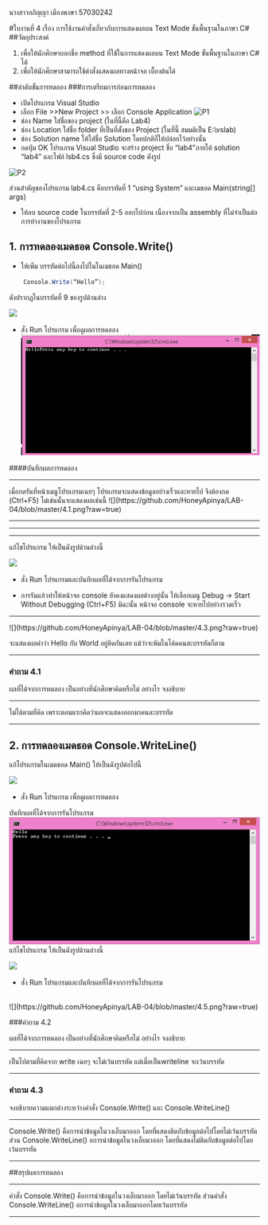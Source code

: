 นางสาวอภิญญา เมืองพงษา 57030242

#ใบงานที่ 4
เรื่อง การใช้งานคำสั่งเกี่ยวกับการแสดงผลบน Text Mode ขั้นพื้นฐานในภาษา C#
##วัตถุประสงค์
1. เพื่อให้นักศึกษาบอกชื่อ method ที่ใช้ในการแสดงผลบน Text Mode ขั้นพื้นฐานในภาษา C# ได้
2. เพื่อให้นักศึกษาสามารถใช้คำสั่งแสดงผลทางหน้าจอ เบื้องต้นได้

##ลำดับขั้นการทดลอง
###การเตรียมการก่อนการทดลอง
  * เปิดโปรแกรม Visual Studio 
  *  เลือก File >>New Project >> เลือก Console Application 
![P1](https://github.com/Desktop-Programming-Lab-2559/LAB-04/blob/master/imgs/P1.png)
  *  ช่อง Name ใส่ชื่อของ project (ในที่นี้คือ Lab4)
  *  ช่อง Location ใส่ชื่อ folder ที่เป็นที่ตั้งของ Project (ในที่นี้ สมมติเป็น E:\vslab)
  *  ช่อง Solution name ให้ใส่ชื่อ Solution โดยปกติก็ให้ปล่อยไว้อย่างนั้น 
  *  กดปุ่ม OK โปรแกรม Visual Studio จะสร้าง project ชื่อ “lab4”ภายใต้ solution “lab4” และไฟล์ lsb4.cs ซึ่งมี source code ดังรูป 

![P2](https://github.com/Desktop-Programming-Lab-2559/LAB-04/blob/master/imgs/P2.png)

ส่วนสำคัญของโปรแกรม lab4.cs  คือบรรทัดที่ 1 “using System” และเมธอด Main(string[] args)


 *  ให้ลบ source code ในบรรทัดที่ 2-5 ออกไปก่อน เนื่องจากเป็น assembly ที่ไม่จำเป็นต่อการทำงานของโปรแกรม 

## 1. การทดลองเมดธอด Console.Write()
* ให้เพิ่ม บรรทัดต่อไปนี้ลงไปในในเมธอด Main()
```csharp 
    Console.Write(“Hello”);
```
ดังปรากฏในบรรทัดที่ 9 ของรูปด้านล่าง 

![](https://github.com/Desktop-Programming-Lab-2559/LAB-04/blob/master/imgs/P3.png)
 
 * สั่ง Run โปรแกรม เพื่อดูผลการทดลอง 
![](https://github.com/HoneyApinya/LAB-04/blob/master/4.2.png?raw=true)


####บันทึกผลการทดลอง
<hr>เมื่อกดรันที่หน้าเมนูโปรแกรมเฉยๆ โปรแกรมจะแสดงข้อมูลอย่างเร็วและหายไป จึงต้องกด (Ctrl+F5) ไม่เช่นนั้นจะแสดงผลเช่นนี้
![](https://github.com/HoneyApinya/LAB-04/blob/master/4.1.png?raw=true)
<hr>
<hr>
<hr>

แก้ไขโปรแกรม ให้เป็นดังรูปด้านล่างนี้    

![](https://github.com/Desktop-Programming-Lab-2559/LAB-04/blob/master/imgs/P4.png)

 * สั่ง Run โปรแกรมและบันทึกผลที่ได้จากการรันโปรแกรม
 
 * การรันแล้วทำให้หน้าจอ console ยังคงแสดงผลค้างอยู่นั้น ให้เลือกเมนู Debug -> Start Without Debugging (Ctrl+F5) มิฉะนั้น หน้าจอ console จะหายไปอย่างรวดเร็ว
<hr>
![](https://github.com/HoneyApinya/LAB-04/blob/master/4.3.png?raw=true)

จะแสดงผลคำว่า Hello กับ World อยู่ติดกันเลย แม้ว่าจะพิมในโค้ดคนละบรรทัดก็ตาม
<hr>


### คำถาม 4.1 

ผลที่ได้จากการทดลอง เป็นอย่างที่นักศึกษาคิดหรือไม่ อย่างไร  จงอธิบาย
<hr>
ไม่ได้ตามที่คิด เพราะตอนแรกคิดว่าผลจะแสดงออกมาคนละบรรทัด
<hr>


## 2. การทดลองเมดธอด Console.WriteLine()

แก้โปรแกรมในเมดธอด Main() ให้เป็นดังรูปต่อไปนี้

![](https://github.com/Desktop-Programming-Lab-2559/LAB-04/blob/master/imgs/P5.png)

 * สั่ง Run โปรแกรม เพื่อดูผลการทดลอง 

บันทึกผลที่ได้จากการรันโปรแกรม
<br>
![](https://github.com/HoneyApinya/LAB-04/blob/master/4.4.png?raw=true)
แก้ไขโปรแกรม ให้เป็นดังรูปด้านล่างนี้

![](https://github.com/Desktop-Programming-Lab-2559/LAB-04/blob/master/imgs/P6.png)

 * สั่ง Run โปรแกรมและบันทึกผลที่ได้จากการรันโปรแกรม
<br>
![](https://github.com/HoneyApinya/LAB-04/blob/master/4.5.png?raw=true)

###คำถาม 4.2

ผลที่ได้จากการทดลอง เป็นอย่างที่นักศึกษาคิดหรือไม่ อย่างไร  จงอธิบาย
<hr>
เป็นไปตามที่คิดจาก write เฉยๆ จะไม่เว้นบรรทัด 
แต่เมื่อเป็นwriteline จะเว้นบรรทัด
<hr>

### คำถาม 4.3 

จงอธิบายความแตกต่างระหว่างคำสั่ง Console.Write() และ Console.WriteLine()
<hr>
 Console.Write() คือการนำข้อมูลในวงเล็บมาออก โดยที่แสดงติดกับข้อมูลต่อไปโดยไม่เว้นบรรทัด
 ส่วน Console.WriteLine() อการนำข้อมูลในวงเล็บมาออก โดยที่แสดงไม่ติดกับข้อมูลต่อไปโดยเว้นบรรทัด
<hr>

##สรุปผลการทดลอง

<hr>
คำสั่ง  Console.Write() คือการนำข้อมูลในวงเล็บมาออก โดยไม่เว้นบรรทัด 
 ส่วนคำสั่ง Console.WriteLine() อการนำข้อมูลในวงเล็บมาออกโดยเว้นบรรทัด 
<hr>

